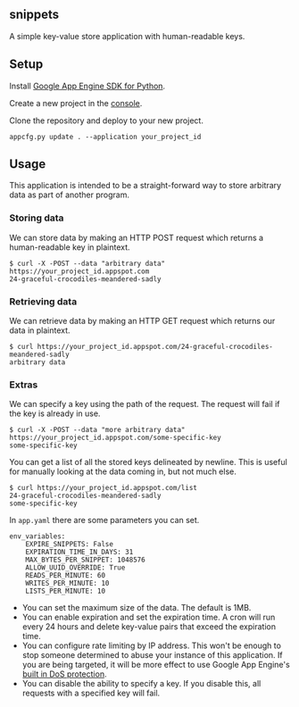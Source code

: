 ## snippets

A simple key-value store application with human-readable keys.

## Setup
Install [Google App Engine SDK for Python](https://cloud.google.com/appengine/downloads#Google_App_Engine_SDK_for_Python).

Create a new project in the [console](https://console.developers.google.com/).

Clone the repository and deploy to your new project.

    appcfg.py update . --application your_project_id

## Usage

This application is intended to be a straight-forward way to store arbitrary data as part of another program.

### Storing data

We can store data by making an HTTP POST request which returns a human-readable key in plaintext.

	$ curl -X -POST --data "arbitrary data" https://your_project_id.appspot.com
    24-graceful-crocodiles-meandered-sadly

### Retrieving data

We can retrieve data by making an HTTP GET request which returns our data in plaintext.

    $ curl https://your_project_id.appspot.com/24-graceful-crocodiles-meandered-sadly
    arbitrary data

### Extras

We can specify a key using the path of the request. The request will fail if the key is already in use.

	$ curl -X -POST --data "more arbitrary data" https://your_project_id.appspot.com/some-specific-key
    some-specific-key

You can get a list of all the stored keys delineated by newline. This is useful for manually looking at the data coming in, but not much else.

	$ curl https://your_project_id.appspot.com/list
    24-graceful-crocodiles-meandered-sadly
    some-specific-key

In `app.yaml` there are some parameters you can set.

    env_variables:
        EXPIRE_SNIPPETS: False
        EXPIRATION_TIME_IN_DAYS: 31
        MAX_BYTES_PER_SNIPPET: 1048576
        ALLOW_UUID_OVERRIDE: True
        READS_PER_MINUTE: 60
        WRITES_PER_MINUTE: 10
        LISTS_PER_MINUTE: 10

- You can set the maximum size of the data. The default is 1MB.
- You can enable expiration and set the expiration time. A cron will run every 24 hours and delete key-value pairs that exceed the expiration time.
- You can configure rate limiting by IP address. This won't be enough to stop someone determined to abuse your instance of this application. If you are being targeted, it will be more effect to use Google App Engine's [built in DoS protection](https://cloud.google.com/appengine/docs/python/config/dos).
- You can disable the ability to specify a key. If you disable this, all requests with a specified key will fail.
